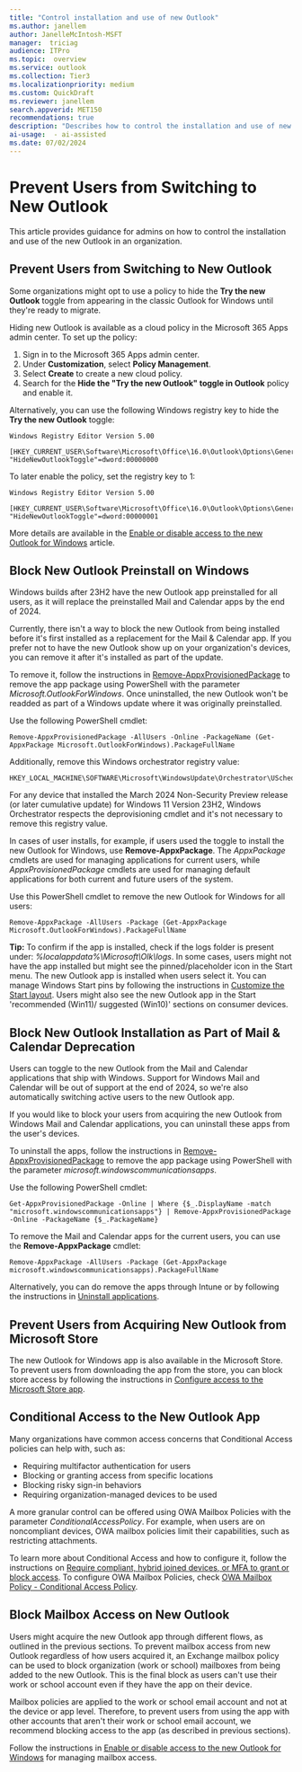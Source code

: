 ```yaml
---  
title: "Control installation and use of new Outlook"   
ms.author: janellem  
author: JanelleMcIntosh-MSFT
manager:  triciag
audience: ITPro
ms.topic:  overview
ms.service: outlook  
ms.collection: Tier3
ms.localizationpriority: medium 
ms.custom: QuickDraft  
ms.reviewer: janellem  
search.appverid: MET150 
recommendations: true
description: "Describes how to control the installation and use of new Outlook in an organization"
ai-usage:  - ai-assisted  
ms.date: 07/02/2024 
---  
```


# Prevent Users from Switching to New Outlook

This article provides guidance for admins on how to control the installation and use of the new Outlook in an organization.

## Prevent Users from Switching to New Outlook

Some organizations might opt to use a policy to hide the **Try the new Outlook** toggle from appearing in the classic Outlook for Windows until they're ready to migrate.

Hiding new Outlook is available as a cloud policy in the Microsoft 365 Apps admin center. To set up the policy:

1. Sign in to the Microsoft 365 Apps admin center.
2. Under **Customization**, select **Policy Management**.
3. Select **Create** to create a new cloud policy.
4. Search for the **Hide the "Try the new Outlook" toggle in Outlook** policy and enable it.

Alternatively, you can use the following Windows registry key to hide the **Try the new Outlook** toggle:

    Windows Registry Editor Version 5.00

    [HKEY_CURRENT_USER\Software\Microsoft\Office\16.0\Outlook\Options\General]
    "HideNewOutlookToggle"=dword:00000000

To later enable the policy, set the registry key to 1:

    Windows Registry Editor Version 5.00

    [HKEY_CURRENT_USER\Software\Microsoft\Office\16.0\Outlook\Options\General]
    "HideNewOutlookToggle"=dword:00000001

More details are available in the [Enable or disable access to the new Outlook for Windows](/deployoffice/enable-disable-new-outlook-windows) article.

## Block New Outlook Preinstall on Windows

Windows builds after 23H2 have the new Outlook app preinstalled for all users, as it will replace the preinstalled Mail and Calendar apps by the end of 2024.

Currently, there isn't a way to block the new Outlook from being installed before it's first installed as a replacement for the Mail & Calendar app. If you prefer not to have the new Outlook show up on your organization's devices, you can remove it after it's installed as part of the update.

To remove it, follow the instructions in [Remove-AppxProvisionedPackage](/powershell/module/appx/remove-appxprovisionedpackage) to remove the app package using PowerShell with the parameter *Microsoft.OutlookForWindows*. Once uninstalled, the new Outlook won't be readded as part of a Windows update where it was originally preinstalled.

Use the following PowerShell cmdlet:

    Remove-AppxProvisionedPackage -AllUsers -Online -PackageName (Get-AppxPackage Microsoft.OutlookForWindows).PackageFullName

Additionally, remove this Windows orchestrator registry value:

    HKEY_LOCAL_MACHINE\SOFTWARE\Microsoft\WindowsUpdate\Orchestrator\UScheduler_Oobe\OutlookUpdate

For any device that installed the March 2024 Non-Security Preview release (or later cumulative update) for Windows 11 Version 23H2, Windows Orchestrator respects the deprovisioning cmdlet and it's not necessary to remove this registry value.

In cases of user installs, for example, if users used the toggle to install the new Outlook for Windows, use **Remove-AppxPackage**. The *AppxPackage* cmdlets are used for managing applications for current users, while *AppxProvisionedPackage* cmdlets are used for managing default applications for both current and future users of the system.

Use this PowerShell cmdlet to remove the new Outlook for Windows for all users:

    Remove-AppxPackage -AllUsers -Package (Get-AppxPackage Microsoft.OutlookForWindows).PackageFullName

**Tip:** To confirm if the app is installed, check if the logs folder is present under: *%localappdata%\Microsoft\Olk\logs*. In some cases, users might not have the app installed but might see the pinned/placeholder icon in the Start menu. The new Outlook app is installed when users select it. You can manage Windows Start pins by following the instructions in [Customize the Start layout](/windows/configuration/customize-start-layout). Users might also see the new Outlook app in the Start 'recommended (Win11)/ suggested (Win10)' sections on consumer devices.

## Block New Outlook Installation as Part of Mail & Calendar Deprecation

Users can toggle to the new Outlook from the Mail and Calendar applications that ship with Windows. Support for Windows Mail and Calendar will be out of support at the end of 2024, so we're also automatically switching active users to the new Outlook app.

If you would like to block your users from acquiring the new Outlook from Windows Mail and Calendar applications, you can uninstall these apps from the user's devices.

To uninstall the apps, follow the instructions in [Remove-AppxProvisionedPackage](/powershell/module/appx/remove-appxprovisionedpackage) to remove the app package using PowerShell with the parameter *microsoft.windowscommunicationsapps*.

Use the following PowerShell cmdlet:

    Get-AppxProvisionedPackage -Online | Where {$_.DisplayName -match "microsoft.windowscommunicationsapps"} | Remove-AppxProvisionedPackage -Online -PackageName {$_.PackageName}

To remove the Mail and Calendar apps for the current users, you can use the **Remove-AppxPackage** cmdlet:

    Remove-AppxPackage -AllUsers -Package (Get-AppxPackage microsoft.windowscommunicationsapps).PackageFullName

Alternatively, you can do remove the apps through Intune or by following the instructions in [Uninstall applications](/mem/configmgr/apps/deploy-use/uninstall-applications).

## Prevent Users from Acquiring New Outlook from Microsoft Store

The new Outlook for Windows app is also available in the Microsoft Store. To prevent users from downloading the app from the store, you can block store access by following the instructions in [Configure access to the Microsoft Store app](/microsoft-store/configure-access-to-microsoft-store).

## Conditional Access to the New Outlook App

Many organizations have common access concerns that Conditional Access policies can help with, such as:

- Requiring multifactor authentication for users
- Blocking or granting access from specific locations
- Blocking risky sign-in behaviors
- Requiring organization-managed devices to be used

A more granular control can be offered using OWA Mailbox Policies with the parameter *ConditionalAccessPolicy*. For example, when users are on noncompliant devices, OWA mailbox policies limit their capabilities, such as restricting attachments.

To learn more about Conditional Access and how to configure it, follow the instructions on [Require compliant, hybrid joined devices, or MFA to grant or block access](/azure/active-directory/conditional-access/concept-conditional-access-conditions). To configure OWA Mailbox Policies, check [OWA Mailbox Policy - Conditional Access Policy](/powershell/module/exchange/set-owamailboxpolicy).

## Block Mailbox Access on New Outlook

Users might acquire the new Outlook app through different flows, as outlined in the previous sections. To prevent mailbox access from new Outlook regardless of how users acquired it, an Exchange mailbox policy can be used to block organization (work or school) mailboxes from being added to the new Outlook. This is the final block as users can't use their work or school account even if they have the app on their device.

Mailbox policies are applied to the work or school email account and not at the device or app level. Therefore, to prevent users from using the app with other accounts that aren't their work or school email account, we recommend blocking access to the app (as described in previous sections).

Follow the instructions in [Enable or disable access to the new Outlook for Windows](/deployoffice/enable-disable-new-outlook-windows) for managing mailbox access.

